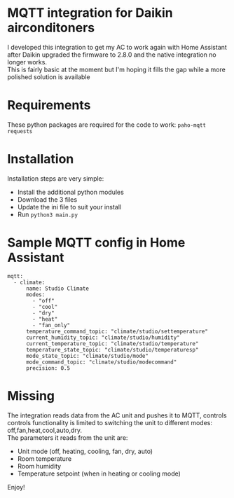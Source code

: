 # MQTT integration for Daikin airconditoners
I developed this integration to get my AC to work again with Home Assistant after Daikin upgraded the firmware to 2.8.0 and the native integration no longer works.  
This is fairly basic at the moment but I'm hoping it fills the gap while a more polished solution is available


# Requirements
These python packages are required for the code to work:
`paho-mqtt`
`requests`

# Installation
Installation steps are very simple:
- Install the additional python modules
- Download the 3 files
- Update the ini file to suit your install
- Run `python3 main.py`

# Sample MQTT config in Home Assistant
```
mqtt:
  - climate:
      name: Studio Climate
      modes:
        - "off"
        - "cool"
        - "dry"
        - "heat"
        - "fan_only"
      temperature_command_topic: "climate/studio/settemperature"
      current_humidity_topic: "climate/studio/humidity"
      current_temperature_topic: "climate/studio/temperature"
      temperature_state_topic: "climate/studio/temperaturesp"
      mode_state_topic: "climate/studio/mode"
      mode_command_topic: "climate/studio/modecommand"
      precision: 0.5
```

# Missing
The integration reads data from the AC unit and pushes it to MQTT, controls controls functionality is limited to switching the unit to different modes: off,fan,heat,cool,auto,dry.  
The parameters it reads from the unit are:
- Unit mode (off, heating, cooling, fan, dry, auto)
- Room temperature
- Room humidity
- Temperature setpoint (when in heating or cooling mode)

Enjoy!
